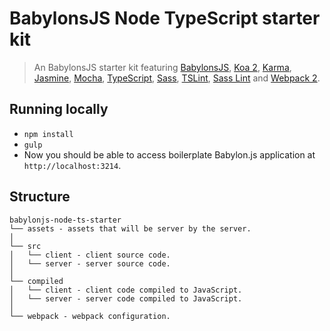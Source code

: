 # BabylonsJS Node TypeScript starter kit

> An BabylonsJS starter kit featuring [BabylonsJS](http://babylonjs.com), [Koa 2](https://github.com/koajs/koa), 
[Karma](https://karma-runner.github.io), [Jasmine](https://jasmine.github.io/), [Mocha](https://mochajs.org/), 
[TypeScript](https://www.typescriptlang.org/), [Sass](https://sass-lang.com/), 
[TSLint](https://palantir.github.io/tslint/), [Sass Lint](https://github.com/sasstools/sass-lint) 
and [Webpack 2](https://webpack.js.org/).

## Running locally
- `npm install`
- `gulp`
- Now you should be able to access boilerplate Babylon.js application at `http://localhost:3214`.

## Structure
```
babylonjs-node-ts-starter
└── assets - assets that will be server by the server.
│
└── src 
│   └── client - client source code.
│   └── server - server source code.
│   
└── compiled
│   └── client - client code compiled to JavaScript.
│   └── server - server code compiled to JavaScript.
│
└── webpack - webpack configuration.
```
